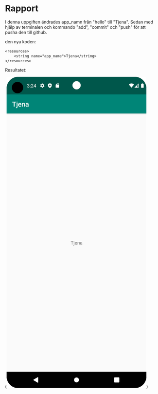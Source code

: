 
# Rapport

I denna uppgiften ändrades app_namn från "hello" till "Tjena". Sedan med hjälp av terminalen och kommando "add", "commit" och "push" för att pusha den till github. 

den nya koden:

```
<resources>
    <string name="app_name">Tjena</string>
</resources>
```

Resultatet:

(![img.png](img.png))


